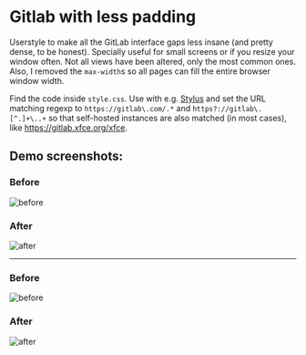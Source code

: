 # Gitlab with less padding
Userstyle to make all the GitLab interface gaps less insane (and pretty dense, to be honest). Specially useful for small screens or if you resize your window often.
Not all views have been altered, only the most common ones. Also, I removed the `max-width`s so all pages can fill the entire browser window width.

Find the code inside `style.css`. Use with e.g. [Stylus](https://github.com/openstyles/stylus#stylus) and set the URL matching regexp to `https://gitlab\.com/.*` and `https?://gitlab\.[^.]+\..+` so that self-hosted instances are also matched (in most cases), like https://gitlab.xfce.org/xfce.

## Demo screenshots:

### Before

![before](https://waritschlager.de/share/public/gitlab-with-less-padding/01.png)

### After 

![after](https://waritschlager.de/share/public/gitlab-with-less-padding/02.png)

---

### Before

![before](https://waritschlager.de/share/public/gitlab-with-less-padding/03.png)

### After 

![after](https://waritschlager.de/share/public/gitlab-with-less-padding/04.png)
